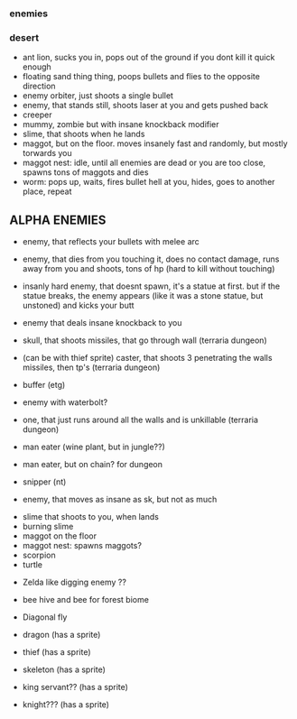 ### enemies

### desert

* ant lion, sucks you in, pops out of the ground if you dont kill it quick enough
* floating sand thing thing, poops bullets and flies to the opposite direction
* enemy orbiter, just shoots a single bullet
* enemy, that stands still, shoots laser at you and gets pushed back
* creeper
* mummy, zombie but with insane knockback modifier
* slime, that shoots when he lands
* maggot, but on the floor. moves insanely fast and randomly, but mostly torwards you
* maggot nest: idle, until all enemies are dead or you are too close, spawns tons of maggots and dies
* worm: pops up, waits, fires bullet hell at you, hides, goes to another place, repeat

## ALPHA ENEMIES

* enemy, that reflects your bullets with melee arc

* enemy, that dies from you touching it, does no contact damage, 
 runs away from you and shoots, tons of hp (hard to kill without touching)
 
* insanly hard enemy, that doesnt spawn, it's a statue at first. but if the statue breaks, the enemy appears (like it was a stone statue, but unstoned) and kicks your butt
 
* enemy that deals insane knockback to you
* skull, that shoots missiles, that go through wall (terraria dungeon)
* (can be with thief sprite) caster, that shoots 3 penetrating the walls missiles, then tp's (terraria dungeon)
* buffer (etg)
* enemy with waterbolt?
* one, that just runs around all the walls and is unkillable (terraria dungeon)
* man eater (wine plant, but in jungle??)
* man eater, but on chain? for dungeon
* snipper (nt)
* enemy, that moves as insane as sk, but not as much

+ slime that shoots to you, when lands
+ burning slime
+ maggot on the floor
+ maggot nest: spawns maggots?
+ scorpion
+ turtle

* Zelda like digging enemy ??
* bee hive and bee for forest biome
* Diagonal fly

* dragon (has a sprite)
* thief (has a sprite)
* skeleton (has a sprite)
* king servant?? (has a sprite)
* knight??? (has a sprite)
